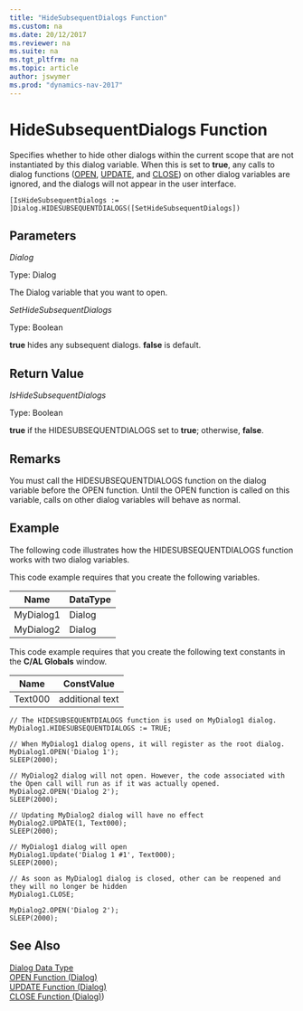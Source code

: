 ```yaml
---
title: "HideSubsequentDialogs Function"
ms.custom: na
ms.date: 20/12/2017
ms.reviewer: na
ms.suite: na
ms.tgt_pltfrm: na
ms.topic: article
author: jswymer
ms.prod: "dynamics-nav-2017"
---
```

# HideSubsequentDialogs Function
Specifies whether to hide other dialogs within the current scope that are not instantiated by this dialog variable. When this is set to **true**, any calls to dialog functions ([OPEN](OPEN-Function--Dialog-.md), [UPDATE](UPDATE-Function--Dialog-.md), and [CLOSE](CLOSE-Function--Dialog-.md)) on other dialog variables are ignored, and the dialogs will not appear in the user interface.

```
[IsHideSubsequentDialogs := ]Dialog.HIDESUBSEQUENTDIALOGS([SetHideSubsequentDialogs])
```
## Parameters
*Dialog*

Type: Dialog

The Dialog variable that you want to open.

*SetHideSubsequentDialogs*

Type: Boolean

**true** hides any subsequent dialogs. **false** is default.

## Return Value
*IsHideSubsequentDialogs*

Type: Boolean

**true** if the HIDESUBSEQUENTDIALOGS set to **true**; otherwise, **false**.

## Remarks
You must call the HIDESUBSEQUENTDIALOGS function on the dialog variable before the OPEN function. Until the OPEN function is called on this variable, calls on other dialog variables will behave as normal.

##  Example
The following code illustrates how the HIDESUBSEQUENTDIALOGS function works with two dialog variables.

This code example requires that you create the following variables.  

|Name|DataType|  
|----------|--------------|  
|MyDialog1|Dialog|  
|MyDialog2|Dialog|  

This code example requires that you create the following text constants in the **C/AL Globals** window.  

|Name|ConstValue|  
|----------|----------------|  
|Text000|additional text|   


```
// The HIDESUBSEQUENTDIALOGS function is used on MyDialog1 dialog.
MyDialog1.HIDESUBSEQUENTDIALOGS := TRUE;

// When MyDialog1 dialog opens, it will register as the root dialog.
MyDialog1.OPEN('Dialog 1');
SLEEP(2000);

// MyDialog2 dialog will not open. However, the code associated with the Open call will run as if it was actually opened.
MyDialog2.OPEN('Dialog 2');
SLEEP(2000);

// Updating MyDialog2 dialog will have no effect
MyDialog2.UPDATE(1, Text000);
SLEEP(2000);

// MyDialog1 dialog will open 
MyDialog1.Update('Dialog 1 #1', Text000);
SLEEP(2000);

// As soon as MyDialog1 dialog is closed, other can be reopened and they will no longer be hidden
MyDialog1.CLOSE;

MyDialog2.OPEN('Dialog 2');
SLEEP(2000);

```

## See Also  
[Dialog Data Type](Dialog-Data-Type.md.md)  
[OPEN Function (Dialog)](OPEN-Function--Dialog-.md)  
[UPDATE Function (Dialog)](UPDATE-Function--Dialog-.md)  
[CLOSE Function (Dialog)](CLOSE-Function--Dialog-.md)) 
